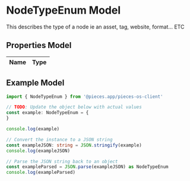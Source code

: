 
# NodeTypeEnum Model

This describes the type of a node ie an asset, tag, website, format... ETC

## Properties Model

Name | Type
------------ | -------------

## Example Model

```typescript
import { NodeTypeEnum } from '@pieces.app/pieces-os-client'

// TODO: Update the object below with actual values
const example: NodeTypeEnum = {
}

console.log(example)

// Convert the instance to a JSON string
const exampleJSON: string = JSON.stringify(example)
console.log(exampleJSON)

// Parse the JSON string back to an object
const exampleParsed = JSON.parse(exampleJSON) as NodeTypeEnum
console.log(exampleParsed)
```


